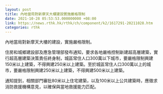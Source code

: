 ```yaml
---
layout: post
title: 內地當局對新摩天大樓建設實施嚴格限制
date: 2021-10-28 05:53:53.000000000 +08:00
link: https://news.rthk.hk/rthk/ch/component/k2/1617291-20211028.htm
categories: rthk
---
```


內地當局對新摩天大樓的建設，實施嚴格限制。

住房和城鄉建設部及應急管理部發布通知，要求各地嚴格控制新建超高層建築，實行超高層建築決策責任終身制，城區常住人口300萬以下城市，要嚴格限制興建150米以上建築，不得興建250米以上建築。至於城區常住人口300萬以上的城市，要嚴格限制興建250米以上建築，不得興建500米以上建築。

通知提到，相關部門審批80米以上住宅建築，以及100米以上公共建築時，應徵求消防救援機構意見，以確保與當地救援能力匹配。
